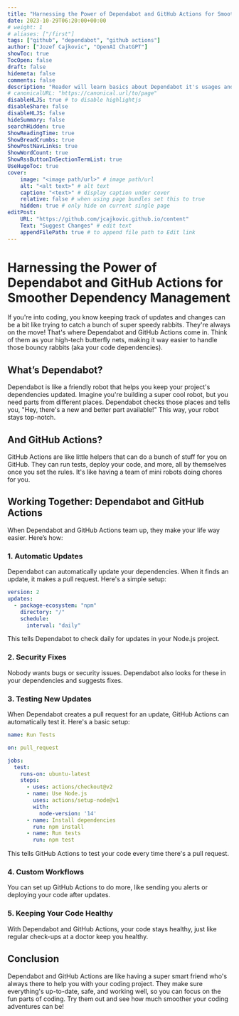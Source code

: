 ```yaml
---
title: "Harnessing the Power of Dependabot and GitHub Actions for Smoother Dependency Management"
date: 2023-10-29T06:20:00+00:00
# weight: 1
# aliases: ["/first"]
tags: ["github", "dependabot", "github actions"]
author: ["Jozef Cajkovic", "OpenAI ChatGPT"]
showToc: true
TocOpen: false
draft: false
hidemeta: false
comments: false
description: "Reader will learn basics about Dependabot it's usages and few configuration examples ready for GitHub actions"
# canonicalURL: "https://canonical.url/to/page"
disableHLJS: true # to disable highlightjs
disableShare: false
disableHLJS: false
hideSummary: false
searchHidden: true
ShowReadingTime: true
ShowBreadCrumbs: true
ShowPostNavLinks: true
ShowWordCount: true
ShowRssButtonInSectionTermList: true
UseHugoToc: true
cover:
    image: "<image path/url>" # image path/url
    alt: "<alt text>" # alt text
    caption: "<text>" # display caption under cover
    relative: false # when using page bundles set this to true
    hidden: true # only hide on current single page
editPost:
    URL: "https://github.com/jcajkovic.github.io/content"
    Text: "Suggest Changes" # edit text
    appendFilePath: true # to append file path to Edit link
---
```


# Harnessing the Power of Dependabot and GitHub Actions for Smoother Dependency Management

If you're into coding, you know keeping track of updates and changes can be a bit like trying to catch a bunch of super speedy rabbits. They're always on the move! That's where Dependabot and GitHub Actions come in. Think of them as your high-tech butterfly nets, making it way easier to handle those bouncy rabbits (aka your code dependencies).

## What’s Dependabot?

Dependabot is like a friendly robot that helps you keep your project's dependencies updated. Imagine you're building a super cool robot, but you need parts from different places. Dependabot checks those places and tells you, "Hey, there's a new and better part available!" This way, your robot stays top-notch.

## And GitHub Actions?

GitHub Actions are like little helpers that can do a bunch of stuff for you on GitHub. They can run tests, deploy your code, and more, all by themselves once you set the rules. It's like having a team of mini robots doing chores for you.

## Working Together: Dependabot and GitHub Actions

When Dependabot and GitHub Actions team up, they make your life way easier. Here’s how:

### 1. Automatic Updates

Dependabot can automatically update your dependencies. When it finds an update, it makes a pull request. Here's a simple setup:

```yaml
version: 2
updates:
  - package-ecosystem: "npm"
    directory: "/"
    schedule:
      interval: "daily"
```

This tells Dependabot to check daily for updates in your Node.js project.

### 2. Security Fixes

Nobody wants bugs or security issues. Dependabot also looks for these in your dependencies and suggests fixes.

### 3. Testing New Updates

When Dependabot creates a pull request for an update, GitHub Actions can automatically test it. Here's a basic setup:

```yaml
name: Run Tests

on: pull_request

jobs:
  test:
    runs-on: ubuntu-latest
    steps:
      - uses: actions/checkout@v2
      - name: Use Node.js
        uses: actions/setup-node@v1
        with:
          node-version: '14'
      - name: Install dependencies
        run: npm install
      - name: Run tests
        run: npm test
```

This tells GitHub Actions to test your code every time there's a pull request.

### 4. Custom Workflows

You can set up GitHub Actions to do more, like sending you alerts or deploying your code after updates.

### 5. Keeping Your Code Healthy

With Dependabot and GitHub Actions, your code stays healthy, just like regular check-ups at a doctor keep you healthy.

## Conclusion

Dependabot and GitHub Actions are like having a super smart friend who's always there to help you with your coding project. They make sure everything's up-to-date, safe, and working well, so you can focus on the fun parts of coding. Try them out and see how much smoother your coding adventures can be!